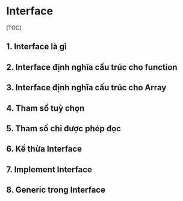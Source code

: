 # Interface

[TOC]

## 1. Interface là gì 



## 2. Interface định nghĩa cấu trúc cho function 



## 3. Interface định nghĩa cấu trúc cho Array 



## 4. Tham số tuỳ chọn 



## 5. Tham số chỉ được phép đọc 



## 6. Kế thừa Interface 



## 7. Implement Interface 



## 8. Generic trong Interface